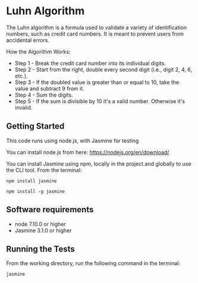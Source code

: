 # Luhn Algorithm

The Luhn algorithm is a formula used to validate a variety of identification numbers, such as credit card numbers. It is meant to prevent users from accidental errors.

How the Algorithm Works:

- Step 1 - Break the credit card number into its individual digits.
- Step 2 - Start from the right, double every second digit (i.e., digit 2, 4, 6, etc.).
- Step 3 - If the doubled value is greater than or equal to 10, take the value and subtract 9 from it.
- Step 4 - Sum the digits.
- Step 5 - If the sum is divisible by 10 it's a valid number. Otherwise it's invalid.

## Getting Started

This code runs using node.js, with Jasmine for testing

You can install node.js from here:
https://nodejs.org/en/download/

You can install Jasmine using npm, locally in the project and globally to use the CLI tool. From the terminal:
```
npm install jasmine
```
```
npm install -g jasmine
```

## Software requirements

- node 7.10.0 or higher
- Jasmine 3.1.0 or higher

## Running the Tests

From the working directory, run the following command in the terminal:
```
jasmine
```
